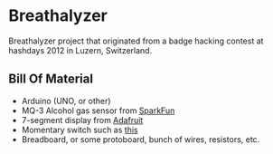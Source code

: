 # Breathalyzer

Breathalyzer project that originated from a badge hacking contest at hashdays 2012 in Luzern, Switzerland.

## Bill Of Material

* Arduino (UNO, or other)
* MQ-3 Alcohol gas sensor from [SparkFun](https://www.sparkfun.com/products/8880)
* 7-segment display from [Adafruit](http://www.adafruit.com/products/879)
* Momentary switch such as [this](http://www.adafruit.com/products/367)  
* Breadboard, or some protoboard, bunch of wires, resistors, etc.
